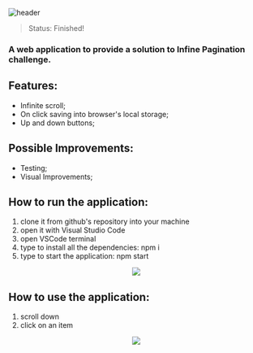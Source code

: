 ![header](https://i.imgur.com/KEZY1rA.png)

> Status: Finished!
### A web application to provide a solution to Infine Pagination challenge.

## Features:

* Infinite scroll;
* On click saving into browser's local storage;
* Up and down buttons;

## Possible Improvements:

* Testing;
* Visual Improvements;

## How to run the application:

1) clone it from github's repository into your machine
2) open it with Visual Studio Code
3) open VSCode terminal 
4) type to install all the dependencies: npm i
5) type to start the application: npm start

<center><img src="https://i.imgur.com/3gIYHUC.gif"></center>

## How to use the application:

1) scroll down
2) click on an item

<center><img src="https://i.imgur.com/8R673Nh.gif"></center>
